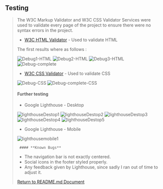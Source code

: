    ## **Testing**

> The W3C Markup Validator and W3C CSS Validator Services were used to validate every page of the project to ensure there were no syntax errors in the project.
>
> * [W3C HTML Validator](https://validator.w3.org/) - Used to validate HTML
>
> The first results where as follows :
>
> ![Debug1-HTML](assets/images/testing-images/html/html-debug1.png)
> ![Debug2-HTML](assets/images/testing-images/html/html-debug2.png)
> ![Debug3-HTML](assets/images/testing-images/html/html-debug3.png)
> ![Debug-complete](assets/images/testing-images/html/html-debug-complete.png)
>
> * [W3C CSS Validator](https://jigsaw.w3.org/css-validator/) - Used to validate CSS
>
> ![Debug-CSS](assets/images/testing-images/css/css-debug.png)
> ![Debug-complete-CSS](assets/images/testing-images/css/css-debug-complete.png)
>
>    #### **Further testing**
>
>   * Google Lighthouse - Desktop
>
> ![lighthouseDestop1](assets/images/testing-images/lighthouse/lighthousedesktop1.png)
> ![lighthouseDestop2](assets/images/testing-images/lighthouse/lighthousedesktop2.png)
> ![lighthouseDestop3](assets/images/testing-images/lighthouse/lighthousedesktop3.png)
> ![lighthouseDestop4](assets/images/testing-images/lighthouse/lighthousedesktop4.png)
> ![lighthouseDestop5](assets/images/testing-images/lighthouse/lighthousemobile1.png)
>
>   * Google Lighthouse - Mobile
>
> ![lighthousemobile1](assets/images/testing-images/lighthouse/lighthousedesktop1.png)
>
>      #### **Known Bugs**
>
> * The navigation bar is not exactly centered.
> * Social icons in the footer styled properly.
> * Any feedback given by Lighthouse, since sadly I ran out of time to adjust it.
>
> [Return to README.md Document](https://github.com/nowane/Milestone1/blob/master/README.md)